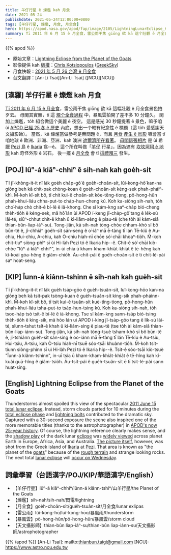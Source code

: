 ```yaml
---
title: 羊仔行星 ê 爍爁 kah 月食
date: 2021-05-24
publishdate: 2021-05-24T12:00:00+0800
tags: [羊仔行星, 爍爁, 月食, 月全食]
hero: https://apod.nasa.gov/apod/fap/image/2105/LightningLunarEclipse_Kotsiopoulos_1024.jpg
summary: Tī 2011 年 6 月 15 ê 月全食，雷公雨干焦 giōng 欲 kā 這个壯觀 ê 月全食景色拍歹去。
---
```


{{% apod %}}

- 原始文章：[Lightning Eclipse from the Planet of the Goats](https://apod.nasa.gov/apod/ap210524.html)
- 影像提供 kah [版權][copyright]：[Chris Kotsiopoulos](https://www.facebook.com/chris.kotsiopoulos) ([GreekSky](http://www.greeksky.gr/))
- 月食快報：[2021 年 5 月 26 台灣 ê 月全食](https://www.timeanddate.com/eclipse/in/taiwan/taipei)
- 台文翻譯：[An-Li Tsai][An-Li Tsai] ([NCU][NCU])

## [漢羅] 羊仔行星 ê 爍爁 kah 月食

[Tī 2011 年 6 月 15 ê 月全食][2011 June 15 total lunar eclipse]，雷公雨干焦 giōng 欲 kā 這幅壯觀 ê 月全食景色拍歹去。
毋閣其實無，tī 這 [規个全食過程][total eclipse phase] 中，暴風雲拍開了差不多 10 分鐘久。
閣加上爍爁，to̍h 組合做這个美麗 ê 夜空。
這是感光 30 秒鐘提著 ê 景色，嘛予咱 ùi [APOD 已經 25 冬 ê 歷史][APOD's now 25-year history] 內底，想出一个較有紀念性 ê 標題（這 to̍h 愛感謝天文攝影師）。
當然，kā 爍爁當做參考是無問題 ê，而且 [月食][eclipse] [產生 ê 烏影][shadow play] 嘛會當 tī 咱地球 ê 歐洲、非洲、亞洲、kah 澳洲 [遮爾濟所在看著][widely viewed]。
[毋閣這張相片][The picture itself] 是 ùi 希臘 [Pezi][Pezi] 島 ê [Ikaria][Ikaria] 翕--ê。
這个所在叫做「[羊仔][goats] 行星」，因為遮有 [坎坎坷坷 ê 地形][rough terrain] kah 奇怪外形 ê 岩石。
後一擺 ê [月全食][lunar eclipse] 會 tī [這禮拜三][occur on Wednesday] 發生。

## [POJ] Iûⁿ-á kiâⁿ-chhiⁿ ê sih-nah kah goe̍h-si̍t

Tī jī-khòng-it-it nî la̍k goe̍h cha̍p-gō͘ ê goe̍h-choân-si̍t, lûi-kong-hō͘ kan-na giōng beh kā chit-pak chòng-koan ê goe̍h-choân-si̍t kéng-sek phah-pháiⁿ-khì.
M̄-koh kî-si̍t bô, tī chit kui-ê choân-si̍t kòe-têng-tiong, pō-hong-hûn phah-khui-liáu chha-put-to cha̍p-hun-cheng kú.
Koh ka-siōng sih-nah, to̍h cho͘-ha̍p chò chit-ê bí-lē ê iā-khong.
Che sī kám-kng saⁿ-cha̍p bió-cheng the̍h-tio̍h ê kéng-sek, mā hō͘ lán ùi APOD í-keng jī-cha̍p-gō͘ tang ê le̍k-sú lāi-té, siūⁿ-chhut chi̍t-ê khah ū kì-liām-sèng ê piau-tê (che to̍h ài kám-siā thian-bûn-liap-iáⁿ-su).
Tong-jiân, kā sih-nah tòng-chòe chham-khó sī bô būn-tê ê, jî-chhiáⁿ goe̍h-si̍t sán-seng ê o͘-iáⁿ mā ē-tàng tī lán Tē-kiû ê Au-chiu, Hui-chiu, A-chiu, kah Ò-chiu hiah-nī chōe só͘-chāi khòaⁿ-tio̍h.
M̄-koh chit-tiuⁿ siòng-phìⁿ sī ùi Hi-la̍h Pezi tó ê Ikaria hip--ê.
Chit-ê só͘-chāi kiò-chòe "Iûⁿ-á kiâⁿ-chhiⁿ", in-ūi chia ū kham-kham-khia̍t-khia̍t ê tē-hêng kah kî-koài gōa-hêng ê giâm-chio̍h.
Āu-chi̍t-pái ê goe̍h-choân-si̍t ē tī chit-lé-pài saⁿ hoat-seng.



## [KIP] Îunn-á kiânn-tshinn ê sih-nah kah gue̍h-si̍t

Tī jī-khòng-it-it nî la̍k gue̍h tsa̍p-gōo ê gue̍h-tsuân-si̍t, luî-kong-hōo kan-na giōng beh kā tsit-pak tsòng-kuan ê gue̍h-tsuân-si̍t kíng-sik phah-pháinn-khì.
M̄-koh kî-si̍t bô, tī tsit kui-ê tsuân-si̍t kuè-tîng-tiong, pō-hong-hûn phah-khui-liáu tsha-put-to tsa̍p-hun-tsing kú.
Koh ka-siōng sih-nah, to̍h tsoo-ha̍p tsò tsit-ê bí-lē ê iā-khong.
Tse sī kám-kng sann-tsa̍p bió-tsing the̍h-tio̍h ê kíng-sik, mā hōo lán uì APOD í-king jī-tsa̍p-gōo tang ê li̍k-sú lāi-té, sīunn-tshut tsi̍t-ê khah ū kì-liām-sìng ê piau-tê (tse to̍h ài kám-siā thian-bûn-liap-iánn-su).
Tong-jiân, kā sih-nah tòng-tsuè tsham-khó sī bô būn-tê ê, jî-tshiánn gue̍h-si̍t sán-sing ê oo-iánn mā ē-tàng tī lán Tē-kîu ê Au-tsiu, Hui-tsiu, A-tsiu, kah Ò-tsiu hiah-nī tsuē sóo-tsāi khuànn-tio̍h.
M̄-koh tsit-tiunn siòng-phìnn sī uì Hi-la̍h Pezi tó ê Ikaria hip--ê.
Tsit-ê sóo-tsāi kiò-tsuè "Îunn-á kiânn-tshinn", in-uī tsia ū kham-kham-khia̍t-khia̍t ê tē-hîng kah kî-kuài guā-hîng ê giâm-tsio̍h.
Āu-tsi̍t-pái ê gue̍h-tsuân-si̍t ē tī tsit-lé-pài sann huat-sing.



## [English] Lightning Eclipse from the Planet of the Goats

Thunderstorms almost spoiled this view of the spectacular [2011 June 15 total lunar eclipse][2011 June 15 total lunar eclipse]. Instead, storm clouds parted for 10 minutes during the [total eclipse phase][total eclipse phase] and [lightning bolts][lightning bolts] contributed to the dramatic sky. Captured with a 30-second exposure the scene also inspired one of the more memorable titles (thanks to the astrophotographer) in [APOD's now 25-year history][APOD's now 25-year history]. Of course, the lightning reference clearly makes sense, and the [shadow play][shadow play] of the dark lunar [eclipse][eclipse] was [widely viewed][widely viewed] across planet Earth in Europe, Africa, Asia, and Australia. [The picture itself][The picture itself], however, was shot from the Greek island of [Ikaria][Ikaria] at [Pezi][Pezi]. That area is known as "the planet of the [goats][goats]" because of the [rough terrain][rough terrain] and strange looking rocks. The next total [lunar eclipse][lunar eclipse] will [occur on Wednesday][occur on Wednesday].

## 詞彙學習（台語漢字/POJ/KIP/華語漢字/English）

- 【羊仔行星】iûⁿ-á kiâⁿ-chhiⁿ/iûnn-á kiânn-tshiⁿ/山羊行星/the Planet of the Goats
- 【爍爁】sih-nah/sih-nah/閃電/lightning
- 【月全食】goe̍h-choân-si̍t/gue̍h-tsuân-si̍t/月全食/lunar exlipas
- 【雷公雨】lûi-kong-hō͘/luî-kong-hōo/暴風雨/thunderstorm
- 【暴風雲】pō-hong-hûn/pō-hong-hûn/暴風雲/storm cloud
- 【天文攝影師】thian-bûn liap-iáⁿ-su/thian-bûn liap-iánn-su/天文攝影師/astrophotographer

{{% /apod %}}
[An-Li Tsai]: mailto:thianbun.taigi@gmail.com
[NCU]: https://www.astro.ncu.edu.tw

[copyright]: https://apod.nasa.gov/apod/fap/lib/about_apod.html#srapply

[2011 June 15 total lunar eclipse]:https://eclipse.gsfc.nasa.gov/OH/OH2011.html#LE2011Jun15T
[total eclipse phase]:https://apod.nasa.gov/apod/ap110617.html
[lightning bolts]:https://apod.nasa.gov/apod/ap120723.html
[APOD's now 25-year history]:https://www.theverge.com/2015/6/15/8779599/astronomy-picture-of-the-day-oral-history
[shadow play]:https://apod.nasa.gov/apod/ap060909.html
[eclipse]:https://eclipse2017.nasa.gov/eclipse-who-what-where-when-and-how
[widely viewed]:http://asterisk.apod.com/viewtopic.php?f=29&t=23957
[The picture itself]:https://greeksky.gr/wp-content/uploads/2021/05/eclipses_lunar-eclipse-and-lightning.jpg
[Ikaria]:https://www.youtube.com/watch?v=925mOGCf7to
[Pezi]:https://en.wikipedia.org/wiki/Icaria
[goats]:http://3.bp.blogspot.com/-5qmrdx1umpY/Ur0Y1tDvxZI/AAAAAAAAu3s/TteYJNMEUAk/s1600/Wall-Climbing+Mountain+Goats.jpg
[rough terrain]:http://www.culturechange.org/cms/content/view/937/1/
[lunar eclipse]:https://mars.nasa.gov/images/Lunar_eclipse_sideview.jpg
[occur on Wednesday]:https://svs.gsfc.nasa.gov/4903
